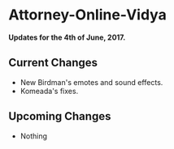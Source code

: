 # Attorney-Online-Vidya
__Updates for the 4th of June, 2017.__

## Current Changes
* New Birdman's emotes and sound effects.
* Komeada's fixes.

## Upcoming Changes
* Nothing
